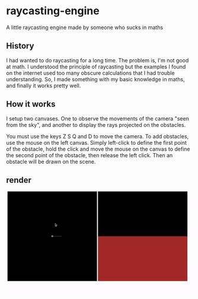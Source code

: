 # raycasting-engine
A little raycasting engine made by someone who sucks in maths

## History

I had wanted to do raycasting for a long time. The problem is, I'm not good at math. 
I understood the principle of raycasting but the examples I found on the internet used too many obscure calculations that I had trouble understanding. 
So, I made something with my basic knowledge in maths, and finally it works pretty well. 

## How it works

I setup two canvases. One to observe the movements of the camera "seen from the sky", and another to display the rays projected on the obstacles.

You must use the keys Z S Q and D to move the camera.
To add obstacles, use the mouse on the left canvas. Simply left-click to define the first point of the obstacle, 
hold the click and move the mouse on the canvas to define the second point of the obstacle, then release the left click. Then an obstacle will be drawn on the scene. 

## render

![Alt Text](render.gif)
